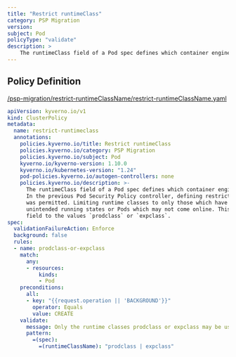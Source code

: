 ```yaml
---
title: "Restrict runtimeClass"
category: PSP Migration
version: 
subject: Pod
policyType: "validate"
description: >
    The runtimeClass field of a Pod spec defines which container engine runtime should be used. In the previous Pod Security Policy controller, defining restrictions on which classes were allowed was permitted. Limiting runtime classes to only those which have been defined can prevent unintended running states or Pods which may not come online. This policy restricts the runtimeClass field to the values `prodclass` or `expclass`.
---
```


## Policy Definition
<a href="https://github.com/kyverno/policies/raw/main//psp-migration/restrict-runtimeClassName/restrict-runtimeClassName.yaml" target="-blank">/psp-migration/restrict-runtimeClassName/restrict-runtimeClassName.yaml</a>

```yaml
apiVersion: kyverno.io/v1
kind: ClusterPolicy
metadata:
  name: restrict-runtimeclass
  annotations:
    policies.kyverno.io/title: Restrict runtimeClass
    policies.kyverno.io/category: PSP Migration
    policies.kyverno.io/subject: Pod
    kyverno.io/kyverno-version: 1.10.0
    kyverno.io/kubernetes-version: "1.24"
    pod-policies.kyverno.io/autogen-controllers: none
    policies.kyverno.io/description: >-
      The runtimeClass field of a Pod spec defines which container engine runtime should be used.
      In the previous Pod Security Policy controller, defining restrictions on which classes were allowed
      was permitted. Limiting runtime classes to only those which have been defined can prevent
      unintended running states or Pods which may not come online. This policy restricts the runtimeClass
      field to the values `prodclass` or `expclass`.
spec:
  validationFailureAction: Enforce
  background: false
  rules:
  - name: prodclass-or-expclass
    match:
      any:
      - resources:
          kinds:
          - Pod
    preconditions:
      all:
      - key: "{{request.operation || 'BACKGROUND'}}"
        operator: Equals
        value: CREATE
    validate:
      message: Only the runtime classes prodclass or expclass may be used.
      pattern:
        =(spec):
          =(runtimeClassName): "prodclass | expclass"
```
